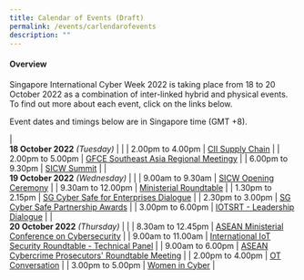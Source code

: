 ```yaml
---
title: Calendar of Events (Draft)
permalink: /events/carlendarofevents
description: ""
---
```

#### **Overview**

Singapore International Cyber Week 2022 is taking place from 18 to 20 October 2022 as a combination of inter-linked hybrid and physical events. To find out more about each event, click on the links below.

Event dates and timings below are in Singapore time (GMT +8). 

| <br> **18 October 2022** *(Tuesday)* |                                                                                                |
| 2.00pm to 4.00pm           | [CII Supply Chain](/events/18-October-2022/CSC)                                                         |
| 2.00pm to 5.00pm           | [GFCE Southeast Asia Regional Meetingy](/events/18-October-2022/GFCE)                                                         |
| 6.00pm to 9.30pm           | [SICW Summit](/events/18-October-2022/summit)                                                         |
| <br> **19 October 2022** *(Wednesday)* |                                                                                                |
| 9.00am to 9.30am           | [SICW Opening Ceremony](/events/19-October-2022/OC)                                                         |
| 9.30am to 12.00pm           | [Ministerial Roundtable](/events/19-October-2022/MRT) |
| 1.30pm to 2.15pm           | [SG Cyber Safe for Enterprises Dialogue](/events/19-October-2022/SCD)                                                                 |
| 2.30pm to 3.00pm                | [SG Cyber Safe Partnership Awards](/events/19-October-2022/SCDawards)                                                          |
| 3.00pm to 6.00pm                | [IOTSRT - Leadership Dialogue](/events/19-October-2022/IOT-LD)                                                          |
| <br> **20 October 2022** *(Thursday)*  |                                                                                                |
| 8.30am to 12.45pm             | [ASEAN Ministerial Conference on Cybersecurity](/events/20-October-2022/AMCC)                       |
| 9.00am to 11.00am                | [International IoT Security Roundtable - Technical Panel](/events/20-October-2022/IISR-TP)                               |
| 9.00am to 6.00pm           | [ASEAN Cybercrime Prosecutors' Roundtable Meeting](/events/20-October-2022/ACPRM)                                                         |
| 2.00pm to 4.00pm               | [OT Conversation](/events/20-October-2022/OTC)                                                  |
| 3.00pm to 5.00pm                 | [Women in Cyber](/events/20-October-2022/WIC)                                                          |